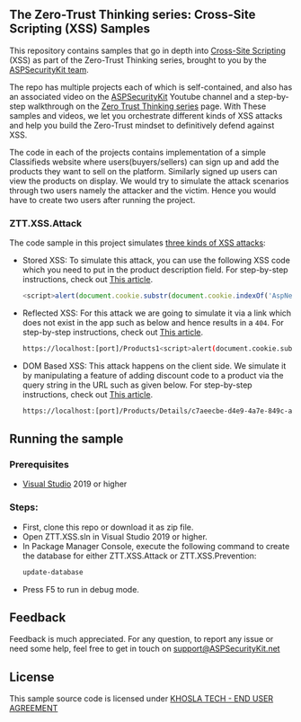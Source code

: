 The Zero-Trust Thinking series: Cross-Site Scripting (XSS) Samples
--------------------
This repository contains samples that go in depth into [Cross-Site Scripting](https://aspsecuritykit.net/guides/protecting-your-users-against-cross-site-scripting-xss-attacks/) (XSS) as part of the Zero-Trust Thinking series, brought to you by the [ASPSecurityKit team](https://ASPSecurityKit.net/).

The repo has multiple projects each of which is self-contained, and also has an associated video on the [ASPSecurityKit](https://www.youtube.com/channel/UCuFQfuCzIg0U-Aa6dk7JzzQ) Youtube channel and a step-by-step walkthrough on the [Zero Trust Thinking series](https://ASPSecurityKit.net/blog/zero-trust-thinking-ztt/#articles-and-episodes) page. With These samples and videos, we let you orchestrate different kinds of XSS attacks and help you build the Zero-Trust mindset to definitively defend against XSS.

The code in each of the projects contains implementation of a simple Classifieds website where users(buyers/sellers) can sign up and add the products they want to sell on the platform. Similarly signed up users can view the products on display. We would try to simulate the attack scenarios through two users namely the attacker and the victim. Hence you would have to create two users after running the project.

### ZTT.XSS.Attack
The code sample in this project simulates [three kinds of XSS attacks](https://aspsecuritykit.net/guides/protecting-your-users-against-cross-site-scripting-xss-attacks/#types-of-xss):

- Stored XSS: To simulate this attack, you can use the following XSS code which you need to put in the product description field. For step-by-step instructions, check out [This article](https://ASPSecurityKit.net/blog/understand-cross-site-scripting-xss-by-examples-zero-trust-thinking/#stored-xss).

	```js
	<script>alert(document.cookie.substr(document.cookie.indexOf('AspNetCore.Identity.Application')));</script>
	```

- Reflected XSS: For this attack we are going to simulate it via a link which does not exist in the app such as below and hence results in a `404`. For step-by-step instructions, check out [This article](https://ASPSecurityKit.net/blog/understand-cross-site-scripting-xss-by-examples-zero-trust-thinking/#reflected-xss).

	```bash
	https://localhost:[port]/Products1<script>alert(document.cookie.substr(document.cookie.indexOf('AspNetCore.Identity.Application')));</script>
	```

- DOM Based XSS: This attack happens on the client side. We simulate it by manipulating a feature of adding discount code to a product via the query string in the URL such as given below. For step-by-step instructions, check out [This article](https://ASPSecurityKit.net/blog/understand-cross-site-scripting-xss-by-examples-zero-trust-thinking/#dom-based-xss).

	```bash
	https://localhost:[port]/Products/Details/c7aeecbe-d4e9-4a7e-849c-aa9fdf27755d?discountCode=magic42<script>alert(document.cookie.substr(document.cookie.indexOf(%27AspNetCore.Identity.Application%27)));</script>
	```

Running the sample
--------------------

### Prerequisites
* [Visual Studio](https://visualstudio.microsoft.com/) 2019 or higher

### Steps:
* First, clone this repo or download it as zip file.
* Open ZTT.XSS.sln in Visual Studio 2019 or higher.
* In Package Manager Console, execute the following command to create the database for either ZTT.XSS.Attack or ZTT.XSS.Prevention:
	```ps1
	update-database
	```
* Press F5 to run in debug mode.    

Feedback
--------------------

Feedback is much appreciated. For any question, to report any issue or need some help, feel free to get in touch on [support@ASPSecurityKit.net](mailto:support@ASPSecurityKit.net)

License
--------------------

This sample source code is licensed under [KHOSLA TECH - END USER AGREEMENT](https://aspsecuritykit.net/legal/end-user-agreement/)